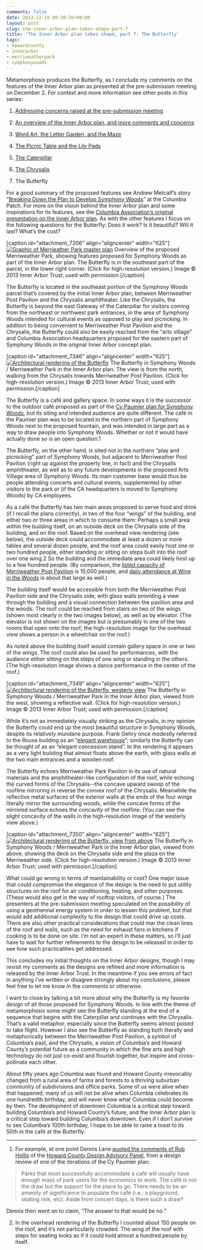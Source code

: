 ```yaml
---
comments: false
date: 2013-12-10 00:30:56+00:00
layout: post
slug: the-inner-arbor-plan-takes-shape-part-7
title: 'The Inner Arbor plan takes shape, part 7: The Butterfly'
tags:
- howardcounty
- innerarbor
- merriweatherpark
- symphonywoods
---
```


Metamorphosis produces the Butterfly, as I conclude my comments on the features of the Inner Arbor plan as presented at the pre-submission meeting on December 2. For context and more information see other posts in this series:




  1. [Addressing concerns raised at the pre-submission meeting](/2013/12/04/the-inner-arbor-plan-takes-shape-part-1/)


  2. [An overview of the Inner Arbor plan, and more comments and concerns](/2013/12/05/the-inner-arbor-plan-takes-shape-part-2/)


  3. [Word Art, the Letter Garden, and the Maze](/2013/12/06/the-inner-arbor-plan-takes-shape-part-3/)


  4. [The Picnic Table and the Lily Pads](/2013/12/07/the-inner-arbor-plan-takes-shape-part-4/)


  5. [The Caterpillar](/2013/12/08/the-inner-arbor-plan-takes-shape-part-5/)


  6. [The Chrysalis](/2013/12/09/the-inner-arbor-plan-takes-shape-part-6/)


  7. The Butterfly


For a good summary of the proposed features see Andrew Metcalf’s story “[Breaking Down the Plan to Develop Symphony Woods](http://columbia.patch.com/groups/downtown-columbia-development/p/breaking-down-the-plan-to-develop-symphony-woods)” at the Columbia Patch. For more on the vision behind the Inner Arbor plan and some inspirations for its features, see the [Columbia Association’s original presentation on the Inner Arbor plan](http://www.scribd.com/doc/122612333/Columbia-Association-Inner-Arbor-Plan-Presentation). As with the other features I focus on the following questions for the Butterfly: Does it work? Is it beautiful? Will it last? What’s the cost?

[caption id="attachment_7206" align="aligncenter" width="625"][![Graphic of Merrieather Park master plan](http://hecker.files.wordpress.com/2013/12/1-merriweather-park-master-plan.jpg?w=625)](http://hecker.files.wordpress.com/2013/12/1-merriweather-park-master-plan.jpg) Overview of the proposed Merriweather Park, showing features proposed for Symphony Woods as part of the Inner Arbor plan. The Butterfly is in the southeast part of the parcel, in the lower right corner. (Click for high-resolution version.) Image © 2013 Inner Arbor Trust; used with permission.[/caption]

The Butterfly is located in the southeast portion of the Symphony Woods parcel that’s covered by the initial Inner Arbor plan, between Merriweather Post Pavilion and the Chrysalis amphitheater. Like the Chrysalis, the Butterfly is beyond the east Gateway of the Caterpillar for visitors coming from the northeast or northwest park entrances, in the area of Symphony Woods intended for cultural events as opposed to play and picnicking. In addition to being convenient to Merriweather Post Pavilion and the Chrysalis, the Butterfly could also be easily reached from the “arts village” and Columbia Association headquarters proposed for the eastern part of Symphony Woods in the original Inner Arbor concept plan.

[caption id="attachment_7346" align="aligncenter" width="625"][![Architectural rendering of the Butterfly](http://hecker.files.wordpress.com/2013/12/12-merriweather-park-the-butterfly-northern-pov.jpg?w=625)](http://hecker.files.wordpress.com/2013/12/12-merriweather-park-the-butterfly-northern-pov.jpg) The Butterfly in Symphony Woods / Merriweather Park in the Inner Arbor plan. The view is from the north, walking from the Chrysalis towards Merriweather Post Pavilion. (Click for high-resolution version.) Image © 2013 Inner Arbor Trust; used with permission.[/caption]

The Butterfly is a café and gallery space. In some ways it is the successor to the outdoor café proposed as part of the [Cy Paumier plan for Symphony Woods](http://www.baltimoresun.com/news/maryland/howard/columbia/ph-ho-cf-symphony-woods-0328-2-20130326,0,741084.story), but its siting and intended audience are quite different. The café in the Paumier plan was to be located in the northern part of Symphony Woods next to the proposed fountain, and was intended in large part as a way to draw people into Symphony Woods. Whether or not it would have actually done so is an open question.1

The Butterfly, on the other hand, is sited not in the northern “play and picnicking” part of Symphony Woods, but adjacent to Merriweather Post Pavilion (right up against the property line, in fact) and the Chrysalis amphitheater, as well as to any future developments in the proposed Arts Village area of Symphony Woods. Its main customer base would thus be people attending concerts and cultural events, supplemented by other visitors to the park or (if the CA headquarters is moved to Symphony Woods) by CA employees.

As a café the Butterfly has two main areas proposed to serve food and drink (if I recall the plans correctly), in two of the four “wings” of the building, and either two or three areas in which to consume them: Perhaps a small area within the building itself, on an outside deck on the Chrysalis side of the building, and on the roof. Based on the overhead view rendering (see below), the outside deck could accommodate at least a dozen or more tables and several dozen people, and the roof area could easily host one or two hundred people, either standing or sitting on steps built into the roof over one wing.2 So the building and the immediate area could likely host up to a few hundred people. (By comparison, the [listed capacity of Merriweather Post Pavilion](http://www.rollingstone.com/music/lists/the-best-amphitheaters-in-america-20130620/merriweather-post-pavilion-columbia-maryland-19691231) is 15,000 people, and [daily attendance at Wine in the Woods](http://ellicottcity.patch.com/groups/around-town/p/10-things-to-know-about-wine-in-the-woods-2013-1c53144b) is about that large as well.)

The building itself would be accessible from both the Merriweather Post Pavilion side and the Chrysalis side, with glass walls providing a view through the building and a visual connection between the pavilion area and the woods. The roof could be reached from stairs on two of the wings (shown most clearly in the two images below), as well as by elevator. (The elevator is not shown on the images but is presumably in one of the two rooms that open onto the roof; the high-resolution image for the overhead view shows a person in a wheelchair on the roof.)

As noted above the building itself would contain gallery space in one or two of the wings. The roof could also be used for performances, with the audience either sitting on the steps of one wing or standing in the others. (The high-resolution image shows a dance performance in the center of the roof.)

[caption id="attachment_7349" align="aligncenter" width="625"][![Architectural rendering of the Butterfly, westerly view](http://hecker.files.wordpress.com/2013/12/13-merriweather-park-the-butterfly-westerly-pov.jpg?w=625)](http://hecker.files.wordpress.com/2013/12/13-merriweather-park-the-butterfly-westerly-pov.jpg) The Butterfly in Symphony Woods / Merriweather Park in the Inner Arbor plan, viewed from the west, showing a reflective wall. (Click for high-resolution version.) Image © 2013 Inner Arbor Trust; used with permission.[/caption]

While it’s not as immediately visually striking as the Chrysalis, in my opinion the Butterfly could end up the most beautiful structure in Symphony Woods, despite its relatively mundane purpose. Frank Gehry once modestly referred to the Rouse building as an “[elegant warehouse](http://www.bizjournals.com/baltimore/blog/real-estate/2013/10/architecture-review-frank-gehrys.html?page=all)”; similarly the Butterfly can be thought of as an “elegant concession stand”. In the rendering it appears as a very light building that almost floats above the earth, with glass walls at the two main entrances and a wooden roof.

The Butterfly echoes Merriweather Park Pavilion in its use of natural materials and the amphitheater-like configuration of the roof, while echoing the curved forms of the Chrysalis--the concave upward swoop of the roofline mirroring in reverse the convex roof of the Chrysalis. Meanwhile the reflective metal surfaces of the exterior walls at the ends of the four wings literally mirror the surrounding woods, while the concave forms of the mirrored surface echoes the concavity of the roofline. (You can see the slight concavity of the walls in the high-resolution image of the westerly view above.)

[caption id="attachment_7350" align="aligncenter" width="625"][![Architectural rendering of the Butterfly, view from above](http://hecker.files.wordpress.com/2013/12/11-merriweather-park-the-butterfly.jpg?w=625)](http://hecker.files.wordpress.com/2013/12/11-merriweather-park-the-butterfly.jpg) The Butterfly in Symphony Woods / Merriweather Park in the Inner Arbor plan, viewed from above, showing the deck on the Chrysalis side and the plaza on the Merriweather side. (Click for high-resolution version.) Image © 2013 Inner Arbor Trust; used with permission.[/caption]

What could go wrong in terms of maintainability or cost? One major issue that could compromise the elegance of the design is the need to put utility structures on the roof for air conditioning, heating, and other purposes. (These would also get in the way of rooftop visitors, of course.) The presenters at the pre-submission meeting speculated on the possibility of using a geothermal energy system in order to lessen this problem, but that would add additional complexity to the design that could drive up costs. There are also other practical considerations that could mar the clean lines of the roof and walls, such as the need for exhaust fans in kitchens if cooking is to be done on site. I’m not an expert in these matters, so I’ll just have to wait for further refinements to the design to be released in order to see how such practicalities get addressed.

This concludes my initial thoughts on the Inner Arbor designs, though I may revisit my comments as the designs are refined and more information is released by the Inner Arbor Trust. In the meantime if you see errors of fact in anything I’ve written or disagree strongly about my conclusions, please feel free to let me know in the comments or otherwise.

I want to close by talking a bit more about why the Butterfly is my favorite design of all those proposed for Symphony Woods. In line with the theme of metamorphosis some might see the Butterfly standing at the end of a sequence that begins with the Caterpillar and continues with the Chrysalis. That’s a valid metaphor, especially since the Butterfly seems almost poised to take flight. However I also see the Butterfly as standing both literally and metaphorically between the Merriweather Post Pavilion, a symbol of Columbia’s past, and the Chrysalis, a vision of Columbia’s and Howard County’s potential future as a community in which the fine arts and high technology do not just co-exist and flourish together, but inspire and cross-pollinate each other.

About fifty years ago Columbia was found and Howard County irrevocably changed from a rural area of farms and forests to a thriving suburban community of subdivisions and office parks. Some of us were alive when that happened; many of us will not be alive when Columbia celebrates its one hundredth birthday, and will never know what Columbia could become by then. The development of downtown Columbia is a critical step toward building Columbia’s and Howard County’s future, and the Inner Arbor plan is a critical step toward building Columbia’s downtown. Even if I don’t survive to see Columbia’s 100th birthday, I hope to be able to raise a toast to its 50th in the café at the Butterfly.



* * *



1. For example, at one point Dennis Lane [quoted the comments of Rob Hollis](http://writing-the-wrongs.blogspot.com/2011/07/dream-team-nightmare.html) of the [Howard County Design Advisory Panel](http://www.howardcountymd.gov/Design_Advisory_Panel.htm), from a design review of one of the iterations of the Cy Paumier plan:

<blockquote>Parks that most successfully accommodate a café will usually have enough mass of park users for the economics to work. The café is not the draw but the support for the place to go.  There needs to be an amenity of significance to populate the café (i.e.: a playground, skating rink, etc).  Aside from concert days, is there such a draw?</blockquote>

Dennis then went on to claim, “The answer to that would be no.”

2. In the overhead rendering of the Butterfly I counted about 150 people on the roof, and it’s not particularly crowded. The wing of the roof with steps for seating looks as if it could hold almost a hundred people by itself.
